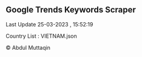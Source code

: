 

## Google Trends Keywords Scraper 
 
Last Update 25-03-2023 , 15:52:19

Country List :
VIETNAM.json



© Abdul Muttaqin 
